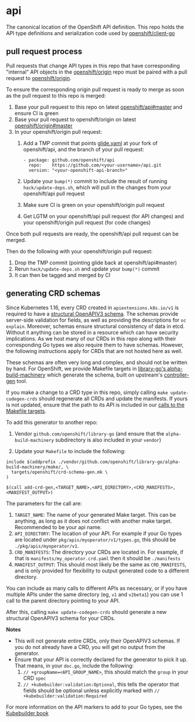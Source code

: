 # api
The canonical location of the OpenShift API definition.  This repo holds the API type definitions and serialization code used by [openshift/client-go](https://github.com/openshift/client-go)

## pull request process

Pull requests that change API types in this repo that have corresponding "internal" API objects in the 
[openshift/origin](https://github.com/openshift/origin) repo must be paired with a pull request to
[openshift/origin](https://github.com/openshift/origin).

To ensure the corresponding origin pull request is ready to merge as soon as the pull request to this repo is merged:
1. Base your pull request to this repo on latest [openshift/api#master](https://github.com/openshift/api/commits/master) and ensure CI is green
2. Base your pull request to openshift/origin on latest [openshift/origin#master](https://github.com/openshift/origin/commits/master)
3. In your openshift/origin pull request:
   1. Add a TMP commit that points [glide.yaml](https://github.com/openshift/origin/blob/master/glide.yaml#L39-L41) at your fork of openshift/api, and the branch of your pull request:

      ```
      - package: github.com/openshift/api
        repo:    https://github.com/<your-username>/api.git
        version: "<your-openshift-api-branch>"
      ```

    2. Update your `bump(*)` commit to include the result of running `hack/update-deps.sh`, which will pull in the changes from your openshift/api pull request
    3. Make sure CI is green on your openshift/origin pull request 
    4. Get LGTM on your openshift/api pull request (for API changes) and your openshift/origin pull request (for code changes)

Once both pull requests are ready, the openshift/api pull request can be merged.

Then do the following with your openshift/origin pull request:
1. Drop the TMP commit (pointing glide back at openshift/api#master)
2. Rerun `hack/update-deps.sh` and update your `bump(*)` commit
3. It can then be tagged and merged by CI

## generating CRD schemas

Since Kubernetes 1.16, every CRD created in `apiextensions.k8s.io/v1` is required to have a [structural OpenAPIV3 schema](https://kubernetes.io/blog/2019/06/20/crd-structural-schema/). The schemas provide server-side validation for fields, as well as providing the descriptions for `oc explain`. Moreover, schemas ensure structural consistency of data in etcd. Without it anything can be stored in a resource which can have security implications. As we host many of our CRDs in this repo along with their corresponding Go types we also require them to have schemas. However, the following instructions apply for CRDs that are not hosted here as well.

These schemas are often very long and complex, and should not be written by hand. For OpenShift, we provide Makefile targets in [library-go's alpha-build-machinery](https://github.com/openshift/library-go/tree/master/alpha-build-machinery) which generate the schema, built on upstream's [controller-gen](https://github.com/kubernetes-sigs/controller-tools) tool.

If you make a change to a CRD type in this repo, simply calling `make update-codegen-crds` should regenerate all CRDs and update the manifests. If yours is not updated, ensure that the path to its API is included in our [calls to the Makefile targets](https://github.com/openshift/api/blob/release-4.5/Makefile#L17-L29).

To add this generator to another repo:
1. Vendor `github.com/openshift/library-go` (and ensure that the `alpha-build-machinery` subdirectory is also included in your `vendor`)

2. Update your `Makefile` to include the following:
```
include $(addprefix ./vendor/github.com/openshift/library-go/alpha-build-machinery/make/, \
  targets/openshift/crd-schema-gen.mk \
)

$(call add-crd-gen,<TARGET_NAME>,<API_DIRECTORY>,<CRD_MANIFESTS>,<MANIFEST_OUTPUT>)
```
The parameters for the call are:

1. `TARGET_NAME`: The name of your generated Make target. This can be anything, as long as it does not conflict with another make target. Recommended to be your api name.
2. `API_DIRECTORY`: The location of your API. For example if your Go types are located under `pkg/apis/myoperator/v1/types.go`, this should be `./pkg/apis/myoperator/v1`.
3. `CRD_MANIFESTS`: The directory your CRDs are located in. For example, if that is `manifests/my_operator.crd.yaml` then it should be `./manifests`
4. `MANIFEST_OUTPUT`: This should most likely be the same as `CRD_MANIFESTS`, and is only provided for flexibility to output generated code to a different directory.

You can include as many calls to different APIs as necessary, or if you have multiple APIs under the same directory (eg, `v1` and `v2beta1`) you can use 1 call to the parent directory pointing to your API.

After this, calling `make update-codegen-crds` should generate a new structural OpenAPIV3 schema for your CRDs.

**Notes** 
- This will not generate entire CRDs, only their OpenAPIV3 schemas. If you do not already have a CRD, you will get no output from the generator.
- Ensure that your API is correctly declared for the generator to pick it up. That means, in your `doc.go`, include the following:
  1. `// +groupName=<API_GROUP_NAME>`, this should match the `group` in your CRD `spec`
  2. `// +kubebuilder:validation:Optional`, this tells the operator that fields should be optional unless explicitly marked with `// +kubebuilder:validation:Required`
  
For more information on the API markers to add to your Go types, see the [Kubebuilder book](https://book.kubebuilder.io/reference/markers.html)